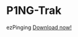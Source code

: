# P1NG-Trak
ezPinging
<a href src="https://github.com/taotheadmin/P1NG-Trak/raw/master/release/p1ng.jar">Download now!</a>
